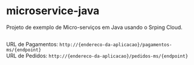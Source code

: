 # microservice-java
Projeto de exemplo de Micro-serviços em Java usando o Srping Cloud.<br>
##
URL de Pagamentos: `http://{endereco-da-aplicacao}/pagamentos-ms/{endpoint}`
<br>
URL de Pedidos: `http://{endereco-da-aplicacao}/pedidos-ms/{endpoint}`
##